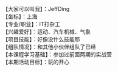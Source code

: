 【大家可以叫我】：JeffDing  
【坐标】：上海  
【专业/职业】：IT打杂工  
【兴趣爱好】：运动、汽车机械、气象  
【项目技能】：好像没什么技能耶  
【组队情况】：和其他小伙伴组队了已经  
【本课程学习基础】：参加过前面两期的实战营  
【本期活动目标】：玩的开心  
